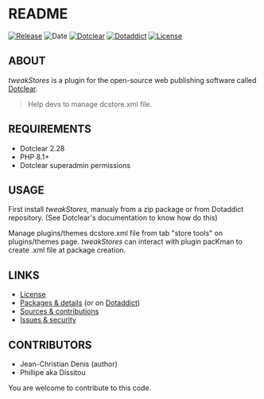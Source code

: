 # README

[![Release](https://img.shields.io/badge/release-1.2-a2cbe9.svg)](https://github.com/JcDenis/tweakStores/releases)
![Date](https://img.shields.io/badge/date-2023.11.04-c44d58.svg)
[![Dotclear](https://img.shields.io/badge/dotclear-v2.28-137bbb.svg)](https://fr.dotclear.org/download)
[![Dotaddict](https://img.shields.io/badge/dotaddict-official-9ac123.svg)](https://plugins.dotaddict.org/dc2/details/tweakStores)
[![License](https://img.shields.io/badge/license-GPL--2.0-ececec.svg)](https://github.com/JcDenis/tweakStores/blob/master/LICENSE)

## ABOUT

_tweakStores_ is a plugin for the open-source web publishing software called [Dotclear](https://www.dotclear.org).

> Help devs to manage dcstore.xml file.

## REQUIREMENTS

* Dotclear 2.28
* PHP 8.1+
* Dotclear superadmin permissions

## USAGE

First install _tweakStores_, manualy from a zip package or from 
Dotaddict repository. (See Dotclear's documentation to know how do this)

Manage plugins/themes dcstore.xml file from tab "store tools" on plugins/themes page.
_tweakStores_ can interact with plugin pacKman to create .xml file at
package creation.

## LINKS

* [License](https://github.com/JcDenis/tweakStores/blob/master/LICENSE)
* [Packages & details](https://github.com/JcDenis/tweakStores/releases) (or on [Dotaddict](https://plugins.dotaddict.org/dc2/details/tweakStores))
* [Sources & contributions](https://github.com/JcDenis/tweakStores)
* [Issues & security](https://github.com/JcDenis/tweakStores/issues)

## CONTRIBUTORS

* Jean-Christian Denis (author)
* Phillipe aka Dissitou

You are welcome to contribute to this code.
